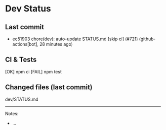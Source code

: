 # Dev Status

## Last commit
- ec51903 chore(dev): auto-update STATUS.md [skip ci] (#721) (github-actions[bot], 28 minutes ago)
## CI & Tests
[OK] npm ci
[FAIL] npm test

## Changed files (last commit)
dev/STATUS.md

---
Notes:
- ...
